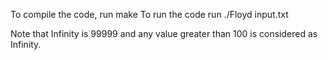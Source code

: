 To compile the code, run
	make
To run the code run
	./Floyd input.txt

Note that Infinity is 99999 and any value greater than 100 is considered as Infinity.
